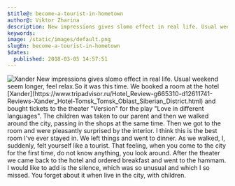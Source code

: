 ```yaml
---
$title@: become-a-tourist-in-hometown
author@: Viktor Zharina
description: New impressions gives slomo effect in real life. Usual weekend seem longer, feel relax.So it was this time.
keywords: 
image: /static/images/default.png
slugEn: become-a-tourist-in-hometown
$dates:
  published: 2018-03-05 14:57:51
---
```

<img src="/static/images/xander_227.jpg" class="post-picture" alt="Xander" />
New impressions gives slomo effect in real life. Usual weekend seem longer, feel relax.So it was this time.
We booked a room at the hotel [Xander](https://www.tripadvisor.ru/Hotel_Review-g665310-d12611741-Reviews-Xander_Hotel-Tomsk_Tomsk_Oblast_Siberian_District.html) and bought tickets to the theater "Version" for the play "Love in different languages". The children was taken to our parent and then we walked around the city, passing in the shops at the same time.
Then we got to the room and were pleasantly surprised by the interior. I think this is the best room I've ever stayed in. We left things and went to dinner. As we walked, I, suddenly, felt yourself like a tourist. That feeling, when you come to the city for the first time, do not know anything, you look around. After the theater we came back to the hotel and ordered breakfast and went to the hammam.
I would like to add is the silence, which was so unusual and which I so missed. You forget about it when live in the city, with children.